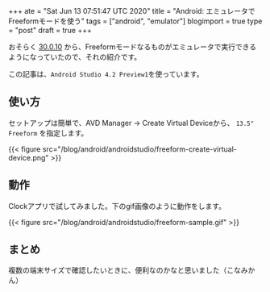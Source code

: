 +++
ate = "Sat Jun 13 07:51:47 UTC 2020"
title = "Android: エミュレータでFreeformモードを使う"
tags = ["android", "emulator"]
blogimport = true
type = "post"
draft = true
+++

おそらく [30.0.10](https://developer.android.com/studio/releases/emulator#30-0-10) から、Freeformモードなるものがエミュレータで実行できるようになっていたので、それの紹介です。

この記事は、`Android Studio 4.2 Preview1`を使っています。

## 使い方

セットアップは簡単で、AVD Manager -> Create Virtual Deviceから、 `13.5" Freeform` を指定します。

{{< figure src="/blog/android/androidstudio/freeform-create-virtual-device.png" >}}

## 動作

Clockアプリで試してみました。下のgif画像のように動作をします。

{{< figure src="/blog/android/androidstudio/freeform-sample.gif" >}}

## まとめ

複数の端末サイズで確認したいときに、便利なのかなと思いました（こなみかん）
